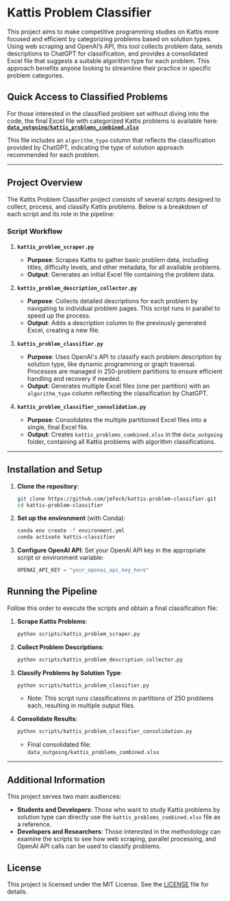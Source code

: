 # Kattis Problem Classifier

This project aims to make competitive programming studies on Kattis more focused and efficient by categorizing problems based on solution types. Using web scraping and OpenAI’s API, this tool collects problem data, sends descriptions to ChatGPT for classification, and provides a consolidated Excel file that suggests a suitable algorithm type for each problem. This approach benefits anyone looking to streamline their practice in specific problem categories.

## Quick Access to Classified Problems

For those interested in the classified problem set without diving into the code, the final Excel file with categorized Kattis problems is available here:  
**[`data_outgoing/kattis_problems_combined.xlsx`](data_outgoing/kattis_problems_combined.xlsx)**

This file includes an `algorithm_type` column that reflects the classification provided by ChatGPT, indicating the type of solution approach recommended for each problem.

---

## Project Overview

The Kattis Problem Classifier project consists of several scripts designed to collect, process, and classify Kattis problems. Below is a breakdown of each script and its role in the pipeline:

### Script Workflow

1. **`kattis_problem_scraper.py`**  
   - **Purpose**: Scrapes Kattis to gather basic problem data, including titles, difficulty levels, and other metadata, for all available problems.
   - **Output**: Generates an initial Excel file containing the problem data.

2. **`kattis_problem_description_collector.py`**  
   - **Purpose**: Collects detailed descriptions for each problem by navigating to individual problem pages. This script runs in parallel to speed up the process.
   - **Output**: Adds a description column to the previously generated Excel, creating a new file.

3. **`kattis_problem_classifier.py`**  
   - **Purpose**: Uses OpenAI's API to classify each problem description by solution type, like dynamic programming or graph traversal. Processes are managed in 250-problem partitions to ensure efficient handling and recovery if needed.
   - **Output**: Generates multiple Excel files (one per partition) with an `algorithm_type` column reflecting the classification by ChatGPT.

4. **`kattis_problem_classifier_consolidation.py`**  
   - **Purpose**: Consolidates the multiple partitioned Excel files into a single, final Excel file.
   - **Output**: Creates `kattis_problems_combined.xlsx` in the `data_outgoing` folder, containing all Kattis problems with algorithm classifications.

---

## Installation and Setup

1. **Clone the repository**:
   ```bash
   git clone https://github.com/jmfeck/kattis-problem-classifier.git
   cd kattis-problem-classifier
   ```

2. **Set up the environment** (with Conda):
   ```bash
   conda env create -f environment.yml
   conda activate kattis-classifier
   ```

3. **Configure OpenAI API**:
   Set your OpenAI API key in the appropriate script or environment variable:
   ```python
   OPENAI_API_KEY = "your_openai_api_key_here"
   ```

## Running the Pipeline

Follow this order to execute the scripts and obtain a final classification file:

1. **Scrape Kattis Problems**:
   ```bash
   python scripts/kattis_problem_scraper.py
   ```

2. **Collect Problem Descriptions**:
   ```bash
   python scripts/kattis_problem_description_collector.py
   ```

3. **Classify Problems by Solution Type**:
   ```bash
   python scripts/kattis_problem_classifier.py
   ```
   - Note: This script runs classifications in partitions of 250 problems each, resulting in multiple output files.

4. **Consolidate Results**:
   ```bash
   python scripts/kattis_problem_classifier_consolidation.py
   ```
   - Final consolidated file: `data_outgoing/kattis_problems_combined.xlsx`

---

## Additional Information

This project serves two main audiences:
- **Students and Developers**: Those who want to study Kattis problems by solution type can directly use the `kattis_problems_combined.xlsx` file as a reference.
- **Developers and Researchers**: Those interested in the methodology can examine the scripts to see how web scraping, parallel processing, and OpenAI API calls can be used to classify problems.

## License

This project is licensed under the MIT License. See the [LICENSE](LICENSE) file for details.
